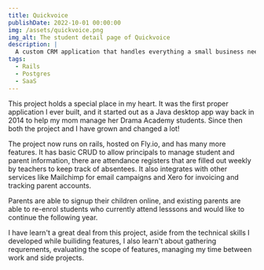 ```yaml
---
title: Quickvoice
publishDate: 2022-10-01 00:00:00
img: /assets/quickvoice.png
img_alt: The student detail page of Quickvoice
description: |
  A custom CRM application that handles everything a small business needs to manage their users effectively
tags:
  - Rails
  - Postgres
  - SaaS
---
```


This project holds a special place in my heart. It was the first proper application I ever built, and it started out as a Java desktop app way back in 2014 to help my mom manage her Drama Academy students. Since then both the project and I have grown and changed a lot! 

The project now runs on rails, hosted on Fly.io, and has many more features. It has basic CRUD to allow principals to manage student and parent information, there are attendance registers that are filled out weekly by teachers to keep track of absentees. It also integrates with other services like Mailchimp for email campaigns and Xero for invoicing and tracking parent accounts.

Parents are able to signup their children online, and existing parents are able to re-enrol students who currently attend lesssons and would like to continue the following year. 

I have learn't a great deal from this project, aside from the technical skills I developed while builiding features, I also learn't about gathering requrements, evaluating the scope of features, managing my time between work and side projects.
